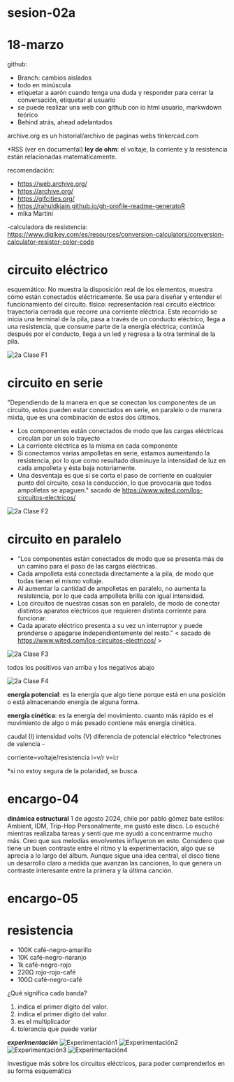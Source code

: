 # sesion-02a
# 18-marzo
github: 
- Branch: cambios aislados
- todo en minúscula
- etiquetar a aarón cuando tenga una duda y responder para cerrar la conversación, etiquetar al usuario
- se puede realizar una web con github con io html usuario, markwdown teórico
- Behind atrás, ahead adelantados

archive.org es un historial/archivo de paginas webs
tinkercad.com

*RSS (ver en documental)
**ley de ohm**: el voltaje, la corriente y la resistencia están relacionadas matemáticamente.

recomendación:
- https://web.archive.org/
- https://archive.org/
- https://gifcities.org/
- https://rahuldkjain.github.io/gh-profile-readme-generatoR
- mika Martini

-calculadora de resistencia: https://www.digikey.com/es/resources/conversion-calculators/conversion-calculator-resistor-color-code

# circuito eléctrico
esquemático: No muestra la disposición real de los elementos, muestra cómo están conectados eléctricamente. Se usa para diseñar y entender el funcionamiento del circuito.
físico: representación real
circuito eléctrico: trayectoria cerrada que recorre una corriente eléctrica. Este recorrido se inicia una terminal de la pila, pasa a través de un conducto eléctrico, llega a una resistencia, que consume parte de la energía eléctrica; continúa después por el conducto, llega a un led y regresa a la otra terminal de la pila. 

![2a Clase F1](https://github.com/user-attachments/assets/82c388ba-d7d6-40b4-b871-60f5c3ece5a8)


# circuito en serie
"Dependiendo de la manera en que se conectan los componentes de un circuito, estos pueden estar conectados en serie, en paralelo o de manera mixta, que es una combinación de estos dos últimos.

- Los componentes están conectados de modo que las cargas eléctricas circulan por un solo trayecto
- La corriente eléctrica es la misma en cada componente
- Si conectamos varias ampolletas en serie, estamos aumentando la resistencia, por lo que como resultado disminuye la intensidad de luz en cada ampolleta y ésta baja notoriamente.
- Una desventaja es que si se corta el paso de corriente en cualquier punto del circuito, cesa la conducción, lo que provocaría que todas ampolletas se apaguen." sacado de https://www.wited.com/los-circuitos-electricos/

![2a Clase F2](https://github.com/user-attachments/assets/4dcad165-10ef-4c45-ae77-e4653a023151)


# circuito en paralelo

- "Los componentes están conectados de modo que se presenta más de un camino para el paso de las cargas eléctricas.
- Cada ampolleta está conectada directamente a la pila, de modo que todas tienen el mismo voltaje.
- Al aumentar la cantidad de ampolletas en paralelo, no aumenta la resistencia, por lo que cada ampolleta brilla con igual intensidad.
- Los circuitos de nuestras casas son en paralelo, de modo de conectar distintos aparatos eléctricos que requieren distinta corriente para funcionar.
- Cada aparato eléctrico presenta a su vez un interruptor y puede prenderse o apagarse independientemente del resto."
< sacado de https://www.wited.com/los-circuitos-electricos/ >

![2a Clase F3](https://github.com/user-attachments/assets/84d74a4d-0686-4f7f-b20b-2a840588abc5)

todos los positivos van arriba y los negativos abajo

![2a Clase F4](https://github.com/user-attachments/assets/53b702cd-da25-435f-85fc-da7372de82ec)

**energía potencial**: es la energía que algo tiene porque está en una posición o está almacenando energía de alguna forma.

**energía cinética**: es la energía del movimiento. cuanto más rápido es el movimiento de algo o más pesado contiene más energía cinética.

caudal (I) intensidad
volts (V) diferencia de potencial eléctrico *electrones de valencia -

corriente=voltaje/resistencia
i=v/r
v=i:r

*si no estoy segura de la polaridad, se busca.

# encargo-04
**dinámica estructural**
1 de agosto 2024, chile
por pablo gómez bate
estilos: Ambient, IDM, Trip-Hop
Personalmente, me gustó este disco. Lo escuché mientras realizaba tareas y sentí que me ayudó a concentrarme mucho más. Creo que sus melodías envolventes influyeron en esto. Considero que tiene un buen contraste entre el ritmo y la experimentación, algo que se aprecia a lo largo del álbum. Aunque sigue una idea central, el disco tiene un desarrollo claro a medida que avanzan las canciones, lo que genera un contraste interesante entre la primera y la última canción.

# encargo-05
# resistencia 
- 100K café-negro-amarillo
- 10K café-negro-naranjo
- 1k café-negro-rojo
- 220Ω rojo-rojo-café
- 100Ω café-negro-café

¿Qué significa cada banda?
1. indica el primer dígito del valor.
2. indica el primer dígito del valor.
3. es el multiplicador 
4. tolerancia que puede variar

***experimentación*** 
![Experimentación1](https://github.com/user-attachments/assets/490cf8a6-edcc-448c-8b55-d53baca8ecf2)
![Experimentación2](https://github.com/user-attachments/assets/a34c265d-2b4a-4712-a9ec-dc9fd79edb29)
![Experimentación3](https://github.com/user-attachments/assets/99d0919c-ab92-4ecc-9494-d3500a11ad92)
![Experimentación4](https://github.com/user-attachments/assets/df87370c-8702-4d1a-8188-65c50bae975b)

Investigue más sobre los circuitos eléctricos, para poder comprenderlos en su forma esquemática 
